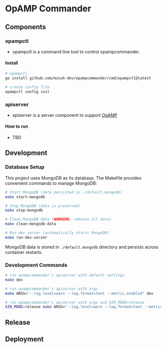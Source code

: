 # OpAMP Commander

## Components
### opampctl
- opampctl is a command line tool to control opampcommander.

#### Install
```sh
# opampctl
go install github.com/minuk-dev/opampcommander/cmd/opampctl@latest

# create config file
opampctl config init
```

### apiserver
- apiserver is a server component to support [OpAMP](https://opentelemetry.io/docs/specs/opamp/)

#### How to run
- TBD

## Development

### Database Setup
This project uses MongoDB as its database. The Makefile provides convenient commands to manage MongoDB:

```sh
# Start MongoDB (data persisted in ./default.mongodb)
make start-mongodb

# Stop MongoDB (data is preserved)
make stop-mongodb

# Clean MongoDB data (WARNING: removes all data)
make clean-mongodb-data

# Run dev server (automatically starts MongoDB)
make run-dev-server
```

MongoDB data is stored in `./default.mongodb` directory and persists across container restarts.

### Development Commands

```sh
# run opampcommander's apiserver with default settings
make dev

# run opampcommander's apiserver with args
make ARGS="--log.level=warn --log.format=text --metric.enabled" dev

# run opampcommander's apiserver with args and GIN_MODE=release
GIN_MODE=release make ARGS="--log.level=warn --log.format=text --metric.enabled" dev
```

## Release

## Deployment
